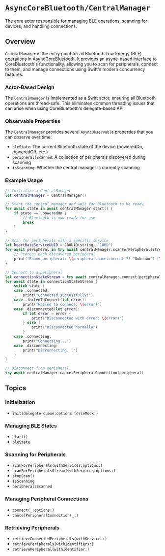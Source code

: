 # ``AsyncCoreBluetooth/CentralManager``

The core actor responsible for managing BLE operations, scanning for devices, and handling connections.

## Overview

`CentralManager` is the entry point for all Bluetooth Low Energy (BLE) operations in AsyncCoreBluetooth. It provides an async-based interface to CoreBluetooth's functionality, allowing you to scan for peripherals, connect to them, and manage connections using Swift's modern concurrency features.

### Actor-Based Design

The `CentralManager` is implemented as a Swift actor, ensuring all Bluetooth operations are thread-safe. This eliminates common threading issues that can arise when using CoreBluetooth's delegate-based API.

### Observable Properties

The `CentralManager` provides several `AsyncObservable` properties that you can observe over time:

- `bleState`: The current Bluetooth state of the device (poweredOn, poweredOff, etc.)
- `peripheralsScanned`: A collection of peripherals discovered during scanning
- `isScanning`: Whether the central manager is currently scanning

### Example Usage

```swift
// Initialize a CentralManager
let centralManager = CentralManager()

// Start the central manager and wait for Bluetooth to be ready
for await state in await centralManager.start() {
    if state == .poweredOn {
        // Bluetooth is now ready for use
        break
    }
}

// Scan for peripherals with a specific service
let heartRateServiceUUID = CBUUID(string: "180D")
for await peripheral in try await centralManager.scanForPeripheralsStream(withServices: [heartRateServiceUUID]) {
    // Process each discovered peripheral
    print("Found peripheral: \(peripheral.name.current ?? "Unknown") (\(peripheral.identifier))")
}

// Connect to a peripheral
let connectionStateStream = try await centralManager.connect(peripheral)
for await state in connectionStateStream {
    switch state {
    case .connected:
        print("Connected successfully!")
    case .failedToConnect(let error):
        print("Failed to connect: \(error)")
    case .disconnected(let error):
        if let error = error {
            print("Disconnected with error: \(error)")
        } else {
            print("Disconnected normally")
        }
    case .connecting:
        print("Connecting...")
    case .disconnecting:
        print("Disconnecting...")
    }
}

// Disconnect from peripheral
try await centralManager.cancelPeripheralConnection(peripheral)
```

## Topics

### Initialization

- ``init(delegate:queue:options:forceMock:)``

### Managing BLE States

- ``start()``
- ``bleState``

### Scanning for Peripherals

- ``scanForPeripherals(withServices:options:)``
- ``scanForPeripheralsStream(withServices:options:)``
- ``stopScan()``
- ``isScanning``
- ``peripheralsScanned``

### Managing Peripheral Connections

- ``connect(_:options:)``
- ``cancelPeripheralConnection(_:)``

### Retrieving Peripherals

- ``retrieveConnectedPeripherals(withServices:)``
- ``retrievePeripherals(withIdentifiers:)``
- ``retrievePeripheral(withIdentifier:)``